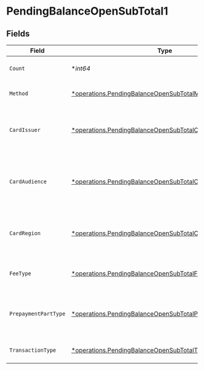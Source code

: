 # PendingBalanceOpenSubTotal1


## Fields

| Field                                                                                                                                 | Type                                                                                                                                  | Required                                                                                                                              | Description                                                                                                                           | Example                                                                                                                               |
| ------------------------------------------------------------------------------------------------------------------------------------- | ------------------------------------------------------------------------------------------------------------------------------------- | ------------------------------------------------------------------------------------------------------------------------------------- | ------------------------------------------------------------------------------------------------------------------------------------- | ------------------------------------------------------------------------------------------------------------------------------------- |
| `Count`                                                                                                                               | **int64*                                                                                                                              | :heavy_minus_sign:                                                                                                                    | Number of transactions of this type                                                                                                   | 50                                                                                                                                    |
| `Method`                                                                                                                              | [*operations.PendingBalanceOpenSubTotalMethod1](../../models/operations/pendingbalanceopensubtotalmethod1.md)                         | :heavy_minus_sign:                                                                                                                    | Payment type of the transactions                                                                                                      | creditcard                                                                                                                            |
| `CardIssuer`                                                                                                                          | [*operations.PendingBalanceOpenSubTotalCardIssuer1](../../models/operations/pendingbalanceopensubtotalcardissuer1.md)                 | :heavy_minus_sign:                                                                                                                    | In case of payments transactions with card, the card issuer will be available                                                         | amex                                                                                                                                  |
| `CardAudience`                                                                                                                        | [*operations.PendingBalanceOpenSubTotalCardAudience1](../../models/operations/pendingbalanceopensubtotalcardaudience1.md)             | :heavy_minus_sign:                                                                                                                    | In case of payments trnsactions with card, the card audience will be available.                                                       | other                                                                                                                                 |
| `CardRegion`                                                                                                                          | [*operations.PendingBalanceOpenSubTotalCardRegion1](../../models/operations/pendingbalanceopensubtotalcardregion1.md)                 | :heavy_minus_sign:                                                                                                                    | In case of payments transactions with card, the card region will be available.                                                        | domestic                                                                                                                              |
| `FeeType`                                                                                                                             | [*operations.PendingBalanceOpenSubTotalFeeType1](../../models/operations/pendingbalanceopensubtotalfeetype1.md)                       | :heavy_minus_sign:                                                                                                                    | Present when the transaction represents a fee.                                                                                        | payment-fee                                                                                                                           |
| `PrepaymentPartType`                                                                                                                  | [*operations.PendingBalanceOpenSubTotalPrepaymentPartType1](../../models/operations/pendingbalanceopensubtotalprepaymentparttype1.md) | :heavy_minus_sign:                                                                                                                    | Prepayment part: fee itself, reimbursement, discount, VAT or rounding compensation.                                                   | fee                                                                                                                                   |
| `TransactionType`                                                                                                                     | [*operations.PendingBalanceOpenSubTotalTransactionType1](../../models/operations/pendingbalanceopensubtotaltransactiontype1.md)       | :heavy_minus_sign:                                                                                                                    | Represents the transaction type                                                                                                       | payment                                                                                                                               |